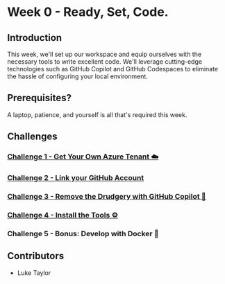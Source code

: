 # Week 0 - Ready, Set, Code.

## Introduction 
This week, we'll set up our workspace and equip ourselves with the necessary tools to write excellent code. We'll leverage cutting-edge technologies such as GitHub Copilot and GitHub Codespaces to eliminate the hassle of configuring your local environment.

## Prerequisites? 
A laptop, patience, and yourself is all that's required this week.

## Challenges 

### [Challenge 1 - Get Your Own Azure Tenant ☁️](challenge1.md)

### [Challenge 2 - Link your GitHub Account](challenge2.md)

### [Challenge 3 - Remove the Drudgery with GitHub Copilot 🤖](challenge3.md)

### [Challenge 4 - Install the Tools ⚙️](challenge4.md)

### Challenge 5 - Bonus: Develop with Docker 🐳

## Contributors 
- Luke Taylor